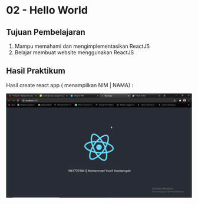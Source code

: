 # 02 - Hello World

## Tujuan Pembelajaran

1. Mampu memahami dan mengimplementasikan ReactJS
2. Belajar membuat website menggunakan ReactJS


## Hasil Praktikum


Hasil create react app ( menampilkan NIM | NAMA) :

![Hasil create react app](img/hello-world.png)